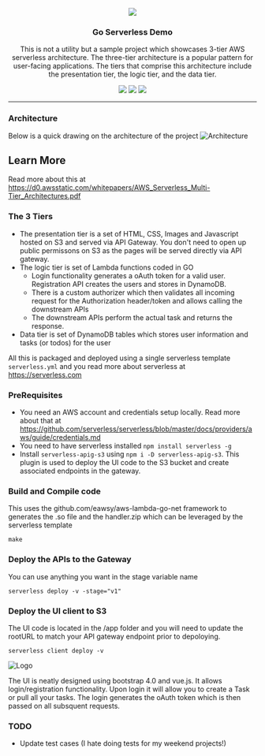 <p align="center"><img src="docs/logo.png" /></p>
<h3 align="center">Go Serverless Demo</h3>
<p align="center">This is not a utility but a sample project which showcases 3-tier AWS serverless architecture. The three-tier architecture is a popular pattern for user-facing applications. The tiers that comprise this architecture include the presentation tier, the logic tier, and the data tier.</p>
<p align="center">
<a target="_blank" href="https://goreportcard.com/report/github.com/vdparikh/go-serverless-demo"><img src="https://goreportcard.com/badge/github.com/vdparikh/go-serverless-demo"></a> <a target="_blank" href="https://travis-ci.org/vdparikh/go-serverless-demo"><img src="https://travis-ci.org/vdparikh/go-serverless-demo.svg?branch=master"></a> <a target="_blank" href="https://app.fossa.io/projects/git%2Bgithub.com%2Fvdparikh%2Fgo-serverless-demo?ref=badge_shield"><img src="https://app.fossa.io/api/projects/git%2Bgithub.com%2Fvdparikh%2Fgo-serverless-demo.svg?type=shield"></a>

</p>

---


### Architecture
Below is a quick drawing on the architecture of the project
![Architecture](docs/architecture.png)


## Learn More
Read more about this at https://d0.awsstatic.com/whitepapers/AWS_Serverless_Multi-Tier_Architectures.pdf

### The 3 Tiers
- The presentation tier is a set of HTML, CSS, Images and Javascript hosted on S3 and served via API Gateway. You don't need to open up public permissons on S3 as the pages will be served directly via API gateway. 
- The logic tier is set of Lambda functions coded in GO 
    - Login functionality generates a oAuth token for a valid user. Registration API creates the users and stores in DynamoDB. 
    - There is a custom authorizer which then validates all incoming request for the Authorization header/token and allows calling the downstream APIs
    - The downstream APIs perform the actual task and returns the response. 
- Data tier is set of DynamoDB tables which stores user information and tasks (or todos) for the user

All this is packaged and deployed using a single serverless template `serverless.yml` and you read more about serverless at https://serverless.com

### PreRequisites
- You need an AWS account and credentials setup locally. Read more about that at https://github.com/serverless/serverless/blob/master/docs/providers/aws/guide/credentials.md
- You need to have serverless installed `npm install serverless -g`
- Install `serverless-apig-s3` using `npm i -D serverless-apig-s3`. This plugin is used to deploy the UI code to the S3 bucket and create associated endpoints in the gateway. 

### Build and Compile code
This uses the github.com/eawsy/aws-lambda-go-net framework to generates the .so file and the handler.zip which can be leveraged by the serverless template
```
make
```

### Deploy the APIs to the Gateway
You can use anything you want in the stage variable name
```
serverless deploy -v -stage="v1"
```


### Deploy the UI client to S3
The UI code is located in the /app folder and you will need to update the rootURL to match your API gateway endpoint prior to depoloying. 
```
serverless client deploy -v
```
![Logo](docs/app.png)

The UI is neatly designed using bootstrap 4.0 and vue.js. It allows login/registration functionality. Upon login it will allow you to create a Task or pull all your tasks. The login generates the oAuth token which is then passed on all subsquent requests. 

### TODO
- Update test cases (I hate doing tests for my weekend projects!)
